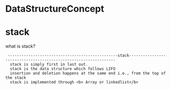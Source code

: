 # DataStructureConcept

# stack 
what is stack?

     ------------------------------------------------stack----------------------------------------------------------------
      stack is simply first in last out.
      stack is the data structure which follows LIFO 
      insertion and deletion happens at the same end i.e., from the top of the stack
      stack is implemented through <b> Array or linkedlist</b>
      
